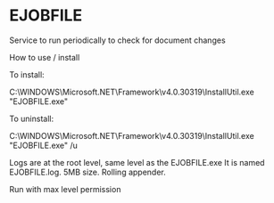 # EJOBFILE
Service to run periodically to check for document changes

How to use / install

To install:

C:\WINDOWS\Microsoft.NET\Framework\v4.0.30319\InstallUtil.exe "EJOBFILE.exe"

To uninstall:

C:\WINDOWS\Microsoft.NET\Framework\v4.0.30319\InstallUtil.exe "EJOBFILE.exe" /u


Logs are at the root level, same level as the EJOBFILE.exe
It is named EJOBFILE.log. 5MB size. Rolling appender.

Run with max level permission


